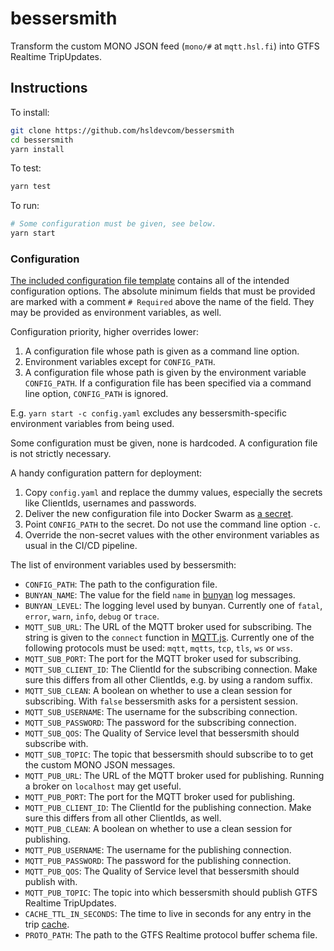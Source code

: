 # bessersmith

Transform the custom MONO JSON feed (`mono/#` at `mqtt.hsl.fi`) into GTFS Realtime TripUpdates.

## Instructions

To install:
```sh
git clone https://github.com/hsldevcom/bessersmith
cd bessersmith
yarn install
```

To test:
```sh
yarn test
```

To run:
```sh
# Some configuration must be given, see below.
yarn start
```

### Configuration

[The included configuration file template](./config.yaml) contains all of the intended configuration options. The absolute minimum fields that must be provided are marked with a comment `# Required` above the name of the field. They may be provided as environment variables, as well.

Configuration priority, higher overrides lower:
1. A configuration file whose path is given as a command line option.
1. Environment variables except for `CONFIG_PATH`.
1. A configuration file whose path is given by the environment variable `CONFIG_PATH`. If a configuration file has been specified via a command line option, `CONFIG_PATH` is ignored.

E.g. `yarn start -c config.yaml` excludes any bessersmith-specific environment variables from being used.

Some configuration must be given, none is hardcoded. A configuration file is not strictly necessary.

A handy configuration pattern for deployment:
1. Copy `config.yaml` and replace the dummy values, especially the secrets like ClientIds, usernames and passwords.
1. Deliver the new configuration file into Docker Swarm as [a secret](https://docs.docker.com/engine/swarm/secrets/).
1. Point `CONFIG_PATH` to the secret. Do not use the command line option `-c`.
1. Override the non-secret values with the other environment variables as usual in the CI/CD pipeline.

The list of environment variables used by bessersmith:
- `CONFIG_PATH`: The path to the configuration file.
- `BUNYAN_NAME`: The value for the field `name` in [bunyan](https://github.com/trentm/node-bunyan) log messages.
- `BUNYAN_LEVEL`: The logging level used by bunyan. Currently one of `fatal`, `error`, `warn`, `info`, `debug` or `trace`.
- `MQTT_SUB_URL`: The URL of the MQTT broker used for subscribing. The string is given to the `connect` function in [MQTT.js](https://github.com/mqttjs/MQTT.js). Currently one of the following protocols must be used: `mqtt`, `mqtts`, `tcp`, `tls`, `ws` or `wss`.
- `MQTT_SUB_PORT`: The port for the MQTT broker used for subscribing.
- `MQTT_SUB_CLIENT_ID`: The ClientId for the subscribing connection. Make sure this differs from all other ClientIds, e.g. by using a random suffix.
- `MQTT_SUB_CLEAN`: A boolean on whether to use a clean session for subscribing. With `false` bessersmith asks for a persistent session.
- `MQTT_SUB_USERNAME`: The username for the subscribing connection.
- `MQTT_SUB_PASSWORD`: The password for the subscribing connection.
- `MQTT_SUB_QOS`: The Quality of Service level that bessersmith should subscribe with.
- `MQTT_SUB_TOPIC`: The topic that bessersmith should subscribe to to get the custom MONO JSON messages.
- `MQTT_PUB_URL`: The URL of the MQTT broker used for publishing. Running a broker on `localhost` may get useful.
- `MQTT_PUB_PORT`: The port for the MQTT broker used for publishing.
- `MQTT_PUB_CLIENT_ID`: The ClientId for the publishing connection. Make sure this differs from all other ClientIds, as well.
- `MQTT_PUB_CLEAN`: A boolean on whether to use a clean session for publishing.
- `MQTT_PUB_USERNAME`: The username for the publishing connection.
- `MQTT_PUB_PASSWORD`: The password for the publishing connection.
- `MQTT_PUB_QOS`: The Quality of Service level that bessersmith should publish with.
- `MQTT_PUB_TOPIC`: The topic into which bessersmith should publish GTFS Realtime TripUpdates.
- `CACHE_TTL_IN_SECONDS`: The time to live in seconds for any entry in the trip [cache](https://github.com/ptarjan/node-cache).
- `PROTO_PATH`: The path to the GTFS Realtime protocol buffer schema file.
